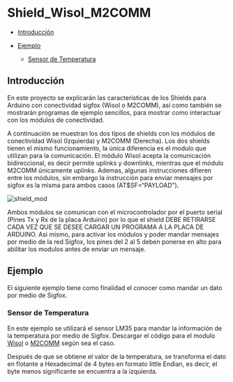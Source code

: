 Shield_Wisol_M2COMM
===================

-	[Introducción](#introducción)

-	[Ejemplo](#ejemplo)

	-	[Sensor de Temperatura](#sensor-de-temperatura)

Introducción
------------

En este proyecto se explicarán las características de los Shields para Arduino con conectividad sigfox (Wisol o M2COMM), así como también se mostrarán programas de ejemplo sencillos, para mostrar como interactuar con los módulos de conectividad. 

A continuación se muestran los dos tipos de shields con los módulos de conectividad Wisol (Izquierda) y M2COMM (Derecha). Los dos shields tienen el mismo funcionamiento, la única diferencia es el modulo que utilizan para la comunicación. El módulo Wisol acepta la comunicación bidireccional, es decir permite uplinks y downlinks, mientras que el módulo M2COMM únicamente uplinks. Ademas, algunas instrucciones difieren entre los módulos, sin embargo la instrucción para enviar mensajes por sigfox es la misma para ambos casos (AT$SF=“PAYLOAD”).

![shield_mod](https://github.com/Iotnet/Shield_Wisol_M2COMM/blob/master/%20imagenes/shield_mod.png?raw=true)

Ambos módulos se comunican con el microcontrolador por el puerto serial (Pines Tx y Rx de la placa Arduino) por lo que el shield DEBE RETIRARSE CADA VEZ QUE SE DESEE CARGAR UN PROGRAMA A LA PLACA DE ARDUINO. Asi mismo, para activar los módulos y poder mandar mensajes por medio de la red Sigfox, los pines del 2 al 5 deben ponerse en alto para abilitar los modulos antes de enviar un mensaje.

Ejemplo
-------

El siguiente ejemplo tiene como finalidad el conocer como mandar un dato por medio de Sigfox.

### Sensor de Temperatura

En este ejemplo se utilizará el sensor LM35 para mandar la información de la temperatura por medio de Sigfox. Descargar el código para el modulo [Wisol](https://github.com/Iotnet/Shield_Wisol_M2COMM/blob/master/ejemplos/temp_shield_wisol/temp_shield_wisol.ino) o [M2COMM](https://github.com/Iotnet/Shield_Wisol_M2COMM/blob/master/ejemplos/temp_shield_m2comm/temp_shield_m2comm.ino) según sea el caso. 

Después de que se obtiene el valor de la temperatura, se transforma el dato en flotante a Hexadecimal de 4 bytes en formato little Endian, es decir, el byte menos significante se encuentra a la izquierda.



